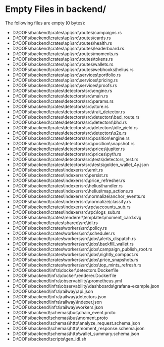 # Empty Files in backend/

The following files are empty (0 bytes):

- D:\OOFs\backend\crates\api\src\routes\campaigns.rs
- D:\OOFs\backend\crates\api\src\routes\cards.rs
- D:\OOFs\backend\crates\api\src\routes\health.rs
- D:\OOFs\backend\crates\api\src\routes\leaderboard.rs
- D:\OOFs\backend\crates\api\src\routes\moments.rs
- D:\OOFs\backend\crates\api\src\routes\tokens.rs
- D:\OOFs\backend\crates\api\src\routes\wallets.rs
- D:\OOFs\backend\crates\api\src\routes\webhooks\helius.rs
- D:\OOFs\backend\crates\api\src\services\portfolio.rs
- D:\OOFs\backend\crates\api\src\services\pricing.rs
- D:\OOFs\backend\crates\api\src\services\proofs.rs
- D:\OOFs\backend\crates\detectors\src\engine.rs
- D:\OOFs\backend\crates\detectors\src\main.rs
- D:\OOFs\backend\crates\detectors\src\params.rs
- D:\OOFs\backend\crates\detectors\src\store.rs
- D:\OOFs\backend\crates\detectors\src\trait_detector.rs
- D:\OOFs\backend\crates\detectors\src\detectors\bad_route.rs
- D:\OOFs\backend\crates\detectors\src\detectors\bhd.rs
- D:\OOFs\backend\crates\detectors\src\detectors\idle_yield.rs
- D:\OOFs\backend\crates\detectors\src\detectors\s2e.rs
- D:\OOFs\backend\crates\detectors\src\position\engine.rs
- D:\OOFs\backend\crates\detectors\src\position\snapshot.rs
- D:\OOFs\backend\crates\detectors\src\prices\jupiter.rs
- D:\OOFs\backend\crates\detectors\src\prices\pyth.rs
- D:\OOFs\backend\crates\detectors\src\tests\detectors_test.rs
- D:\OOFs\backend\crates\detectors\src\tests\golden_wallet_4y.json
- D:\OOFs\backend\crates\indexer\src\emit.rs
- D:\OOFs\backend\crates\indexer\src\persist.rs
- D:\OOFs\backend\crates\indexer\src\price_refresher.rs
- D:\OOFs\backend\crates\indexer\src\helius\handler.rs
- D:\OOFs\backend\crates\indexer\src\helius\map_actions.rs
- D:\OOFs\backend\crates\indexer\src\normalize\anchor_events.rs
- D:\OOFs\backend\crates\indexer\src\normalize\classify.rs
- D:\OOFs\backend\crates\indexer\src\rpc\accounts_sub.rs
- D:\OOFs\backend\crates\indexer\src\rpc\logs_sub.rs
- D:\OOFs\backend\crates\renderer\templates\moment_card.svg
- D:\OOFs\backend\crates\shared\src\idl.rs
- D:\OOFs\backend\crates\workers\src\policy.rs
- D:\OOFs\backend\crates\workers\src\scheduler.rs
- D:\OOFs\backend\crates\workers\src\jobs\alerts_dispatch.rs
- D:\OOFs\backend\crates\workers\src\jobs\backfill_wallet.rs
- D:\OOFs\backend\crates\workers\src\jobs\campaign_publish_root.rs
- D:\OOFs\backend\crates\workers\src\jobs\nightly_compact.rs
- D:\OOFs\backend\crates\workers\src\jobs\price_snapshots.rs
- D:\OOFs\backend\crates\workers\src\jobs\top_mints_refresh.rs
- D:\OOFs\backend\infra\docker\detectors.Dockerfile
- D:\OOFs\backend\infra\docker\renderer.Dockerfile
- D:\OOFs\backend\infra\observability\prometheus.yml
- D:\OOFs\backend\infra\observability\dashboards\grafana-example.json
- D:\OOFs\backend\infra\railway\api.json
- D:\OOFs\backend\infra\railway\detectors.json
- D:\OOFs\backend\infra\railway\indexer.json
- D:\OOFs\backend\infra\railway\workers.json
- D:\OOFs\backend\schemas\bus\chain_event.proto
- D:\OOFs\backend\schemas\bus\moment.proto
- D:\OOFs\backend\schemas\http\analyze_request.schema.json
- D:\OOFs\backend\schemas\http\moment_response.schema.json
- D:\OOFs\backend\schemas\http\wallet_summary.schema.json
- D:\OOFs\backend\scripts\gen_idl.sh
